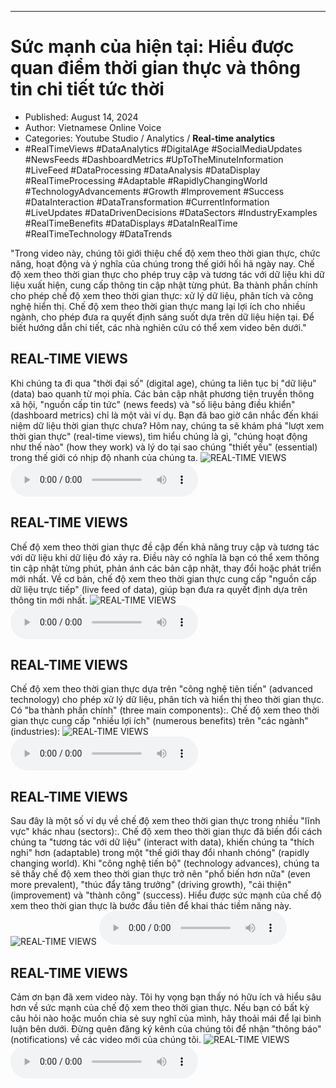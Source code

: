 
---

# Sức mạnh của hiện tại: Hiểu được quan điểm thời gian thực và thông tin chi tiết tức thời

- Published: August 14, 2024
- Author: Vietnamese Online Voice
- Categories: Youtube Studio / Analytics / **Real-time analytics**
- #RealTimeViews #DataAnalytics #DigitalAge #SocialMediaUpdates #NewsFeeds #DashboardMetrics #UpToTheMinuteInformation #LiveFeed #DataProcessing #DataAnalysis #DataDisplay #RealTimeProcessing #Adaptable #RapidlyChangingWorld #TechnologyAdvancements #Growth #Improvement #Success #DataInteraction #DataTransformation #CurrentInformation #LiveUpdates #DataDrivenDecisions #DataSectors #IndustryExamples #RealTimeBenefits #DataDisplays #DataInRealTime #RealTimeTechnology #DataTrends

"Trong video này, chúng tôi giới thiệu chế độ xem theo thời gian thực, chức năng, hoạt động và ý nghĩa của chúng trong thế giới hối hả ngày nay. Chế độ xem theo thời gian thực cho phép truy cập và tương tác với dữ liệu khi dữ liệu xuất hiện, cung cấp thông tin cập nhật từng phút. Ba thành phần chính cho phép chế độ xem theo thời gian thực: xử lý dữ liệu, phân tích và công nghệ hiển thị. Chế độ xem theo thời gian thực mang lại lợi ích cho nhiều ngành, cho phép đưa ra quyết định sáng suốt dựa trên dữ liệu hiện tại. Để biết hướng dẫn chi tiết, các nhà nghiên cứu có thể xem video bên dưới."


## REAL-TIME VIEWS

Khi chúng ta đi qua "thời đại số" (digital age), chúng ta liên tục bị "dữ liệu" (data) bao quanh từ mọi phía. Các bản cập nhật phương tiện truyền thông xã hội, "nguồn cấp tin tức" (news feeds) và "số liệu bảng điều khiển" (dashboard metrics) chỉ là một vài ví dụ. Bạn đã bao giờ cân nhắc đến khái niệm dữ liệu thời gian thực chưa? Hôm nay, chúng ta sẽ khám phá "lượt xem thời gian thực" (real-time views), tìm hiểu chúng là gì, "chúng hoạt động như thế nào" (how they work) và lý do tại sao chúng "thiết yếu" (essential) trong thế giới có nhịp độ nhanh của chúng ta.
![REAL-TIME VIEWS](https://http-archiver-apis-production-80.schnworks.com/storage/images/transitions/2024-08-14/transition--10171495273-Montserrat-Black-512DA8.jpg)
<audio controls>
    <source src="https://http-archiver-apis-production-80.schnworks.com/storage/storage/audio/file-44414987893.mp3" type="audio/mpeg">
</audio>



## REAL-TIME VIEWS

Chế độ xem theo thời gian thực đề cập đến khả năng truy cập và tương tác với dữ liệu khi dữ liệu đó xảy ra. Điều này có nghĩa là bạn có thể xem thông tin cập nhật từng phút, phản ánh các bản cập nhật, thay đổi hoặc phát triển mới nhất. Về cơ bản, chế độ xem theo thời gian thực cung cấp "nguồn cấp dữ liệu trực tiếp" (live feed of data), giúp bạn đưa ra quyết định dựa trên thông tin mới nhất.
![REAL-TIME VIEWS](https://http-archiver-apis-production-80.schnworks.com/storage/images/transitions/2024-08-14/transition--9770527461-Montserrat-ExtraBold-9C27B0.jpg)
<audio controls>
    <source src="https://http-archiver-apis-production-80.schnworks.com/storage/storage/audio/file-23898803760.mp3" type="audio/mpeg">
</audio>



## REAL-TIME VIEWS

Chế độ xem theo thời gian thực dựa trên "công nghệ tiên tiến" (advanced technology) cho phép xử lý dữ liệu, phân tích và hiển thị theo thời gian thực. Có "ba thành phần chính" (three main components):. Chế độ xem theo thời gian thực cung cấp "nhiều lợi ích" (numerous benefits) trên "các ngành" (industries):
![REAL-TIME VIEWS](https://http-archiver-apis-production-80.schnworks.com/storage/images/transitions/2024-08-14/transition-10989026690-Montserrat-ExtraBold-4A148C.jpg)
<audio controls>
    <source src="https://http-archiver-apis-production-80.schnworks.com/storage/storage/audio/file-16046676651.mp3" type="audio/mpeg">
</audio>



## REAL-TIME VIEWS

Sau đây là một số ví dụ về chế độ xem theo thời gian thực trong nhiều "lĩnh vực" khác nhau (sectors):. Chế độ xem theo thời gian thực đã biến đổi cách chúng ta "tương tác với dữ liệu" (interact with data), khiến chúng ta "thích nghi" hơn (adaptable) trong một "thế giới thay đổi nhanh chóng" (rapidly changing world). Khi "công nghệ tiến bộ" (technology advances), chúng ta sẽ thấy chế độ xem theo thời gian thực trở nên "phổ biến hơn nữa" (even more prevalent), "thúc đẩy tăng trưởng" (driving growth), "cải thiện" (improvement) và "thành công" (success). Hiểu được sức mạnh của chế độ xem theo thời gian thực là bước đầu tiên để khai thác tiềm năng này.
![REAL-TIME VIEWS](https://http-archiver-apis-production-80.schnworks.com/storage/images/transitions/2024-08-14/transition-23761168163-Montserrat-Bold-673AB7.jpg)
<audio controls>
    <source src="https://http-archiver-apis-production-80.schnworks.com/storage/storage/audio/file-18965922033.mp3" type="audio/mpeg">
</audio>



## REAL-TIME VIEWS

Cảm ơn bạn đã xem video này. Tôi hy vọng bạn thấy nó hữu ích và hiểu sâu hơn về sức mạnh của chế độ xem theo thời gian thực. Nếu bạn có bất kỳ câu hỏi nào hoặc muốn chia sẻ suy nghĩ của mình, hãy thoải mái để lại bình luận bên dưới. Đừng quên đăng ký kênh của chúng tôi để nhận "thông báo" (notifications) về các video mới của chúng tôi.
![REAL-TIME VIEWS](https://http-archiver-apis-production-80.schnworks.com/storage/images/transitions/2024-08-14/transition-19044394934-Montserrat-Thin-9C27B0.jpg)
<audio controls>
    <source src="https://http-archiver-apis-production-80.schnworks.com/storage/storage/audio/file-2264765919.mp3" type="audio/mpeg">
</audio>

